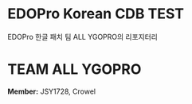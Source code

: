 # EDOPro Korean CDB TEST
EDOPro 한글 패치 팀 ALL YGOPRO의 리포지터리

# TEAM ALL YGOPRO
**Member:** JSY1728, Crowel
